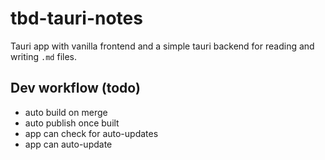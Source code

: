 # tbd-tauri-notes

Tauri app with vanilla frontend and a simple tauri backend for reading and writing `.md` files.

## Dev workflow (todo)

- auto build on merge
- auto publish once built
- app can check for auto-updates
- app can auto-update
